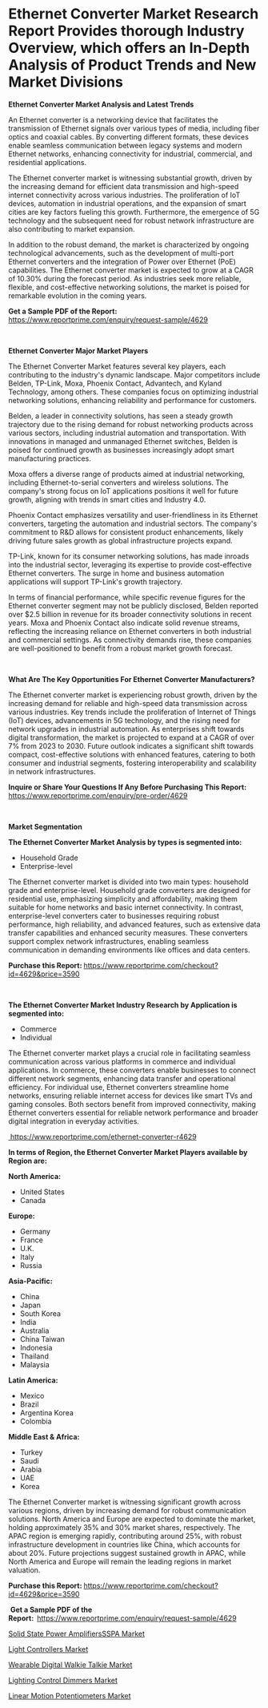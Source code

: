 <p><h1>Ethernet Converter Market Research Report Provides thorough Industry Overview, which offers an In-Depth Analysis of Product Trends and New Market Divisions</h1></p><p><strong>Ethernet Converter Market Analysis and Latest Trends</strong></p>
<p><p>An Ethernet converter is a networking device that facilitates the transmission of Ethernet signals over various types of media, including fiber optics and coaxial cables. By converting different formats, these devices enable seamless communication between legacy systems and modern Ethernet networks, enhancing connectivity for industrial, commercial, and residential applications.</p><p>The Ethernet converter market is witnessing substantial growth, driven by the increasing demand for efficient data transmission and high-speed internet connectivity across various industries. The proliferation of IoT devices, automation in industrial operations, and the expansion of smart cities are key factors fueling this growth. Furthermore, the emergence of 5G technology and the subsequent need for robust network infrastructure are also contributing to market expansion.</p><p>In addition to the robust demand, the market is characterized by ongoing technological advancements, such as the development of multi-port Ethernet converters and the integration of Power over Ethernet (PoE) capabilities. The Ethernet converter market is expected to grow at a CAGR of 10.30% during the forecast period. As industries seek more reliable, flexible, and cost-effective networking solutions, the market is poised for remarkable evolution in the coming years.</p></p>
<p><strong>Get a Sample PDF of the Report:&nbsp;</strong> <a href="https://www.reportprime.com/enquiry/request-sample/4629?utm_campaign=1080&utm_medium=2&utm_source=Github&utm_content=ia&utm_term=19032025&utm_id=ethernet-converter">https://www.reportprime.com/enquiry/request-sample/4629</a></p>
<p>&nbsp;</p>
<p><strong>Ethernet Converter Major Market Players</strong></p>
<p><p>The Ethernet Converter Market features several key players, each contributing to the industry's dynamic landscape. Major competitors include Belden, TP-Link, Moxa, Phoenix Contact, Advantech, and Kyland Technology, among others. These companies focus on optimizing industrial networking solutions, enhancing reliability and performance for customers.</p><p>Belden, a leader in connectivity solutions, has seen a steady growth trajectory due to the rising demand for robust networking products across various sectors, including industrial automation and transportation. With innovations in managed and unmanaged Ethernet switches, Belden is poised for continued growth as businesses increasingly adopt smart manufacturing practices. </p><p>Moxa offers a diverse range of products aimed at industrial networking, including Ethernet-to-serial converters and wireless solutions. The company's strong focus on IoT applications positions it well for future growth, aligning with trends in smart cities and Industry 4.0.</p><p>Phoenix Contact emphasizes versatility and user-friendliness in its Ethernet converters, targeting the automation and industrial sectors. The company's commitment to R&D allows for consistent product enhancements, likely driving future sales growth as global infrastructure projects expand.</p><p>TP-Link, known for its consumer networking solutions, has made inroads into the industrial sector, leveraging its expertise to provide cost-effective Ethernet converters. The surge in home and business automation applications will support TP-Link's growth trajectory.</p><p>In terms of financial performance, while specific revenue figures for the Ethernet converter segment may not be publicly disclosed, Belden reported over $2.5 billion in revenue for its broader connectivity solutions in recent years. Moxa and Phoenix Contact also indicate solid revenue streams, reflecting the increasing reliance on Ethernet converters in both industrial and commercial settings. As connectivity demands rise, these companies are well-positioned to benefit from a robust market growth forecast.</p></p>
<p>&nbsp;</p>
<p><strong>What Are The Key Opportunities For Ethernet Converter Manufacturers?</strong></p>
<p><p>The Ethernet converter market is experiencing robust growth, driven by the increasing demand for reliable and high-speed data transmission across various industries. Key trends include the proliferation of Internet of Things (IoT) devices, advancements in 5G technology, and the rising need for network upgrades in industrial automation. As enterprises shift towards digital transformation, the market is projected to expand at a CAGR of over 7% from 2023 to 2030. Future outlook indicates a significant shift towards compact, cost-effective solutions with enhanced features, catering to both consumer and industrial segments, fostering interoperability and scalability in network infrastructures.</p></p>
<p><strong>Inquire or Share Your Questions If Any Before Purchasing This Report:</strong> <a href="https://www.reportprime.com/enquiry/pre-order/4629?utm_campaign=1080&utm_medium=2&utm_source=Github&utm_content=ia&utm_term=19032025&utm_id=ethernet-converter">https://www.reportprime.com/enquiry/pre-order/4629</a></p>
<p>&nbsp;</p>
<p><strong>Market Segmentation</strong></p>
<p><strong>The Ethernet Converter Market Analysis by types is segmented into:</strong></p>
<p><ul><li>Household Grade</li><li>Enterprise-level</li></ul></p>
<p><p>The Ethernet converter market is divided into two main types: household grade and enterprise-level. Household grade converters are designed for residential use, emphasizing simplicity and affordability, making them suitable for home networks and basic internet connectivity. In contrast, enterprise-level converters cater to businesses requiring robust performance, high reliability, and advanced features, such as extensive data transfer capabilities and enhanced security measures. These converters support complex network infrastructures, enabling seamless communication in demanding environments like offices and data centers.</p></p>
<p><strong>Purchase this Report:&nbsp;</strong><a href="https://www.reportprime.com/checkout?id=4629&price=3590&utm_campaign=1080&utm_medium=2&utm_source=Github&utm_content=ia&utm_term=19032025&utm_id=ethernet-converter">https://www.reportprime.com/checkout?id=4629&price=3590</a></p>
<p>&nbsp;</p>
<p><strong>The Ethernet Converter Market Industry Research by Application is segmented into:</strong></p>
<p><ul><li>Commerce</li><li>Individual</li></ul></p>
<p><p>The Ethernet converter market plays a crucial role in facilitating seamless communication across various platforms in commerce and individual applications. In commerce, these converters enable businesses to connect different network segments, enhancing data transfer and operational efficiency. For individual use, Ethernet converters streamline home networks, ensuring reliable internet access for devices like smart TVs and gaming consoles. Both sectors benefit from improved connectivity, making Ethernet converters essential for reliable network performance and broader digital integration in everyday activities.</p></p>
<p><a href="https://www.reportprime.com/ethernet-converter-r4629?utm_campaign=1080&utm_medium=2&utm_source=Github&utm_content=ia&utm_term=19032025&utm_id=ethernet-converter">&nbsp;https://www.reportprime.com/ethernet-converter-r4629</a></p>
<p><strong>In terms of Region, the Ethernet Converter Market Players available by Region are:</strong></p>
<p>
    <p> <strong> North America: </strong>
        <ul>
            <li>United States</li>
            <li>Canada</li>
        </ul>
        </p> 
    <p> <strong> Europe: </strong>
        <ul>
            <li>Germany</li>
            <li>France</li>
            <li>U.K.</li>
            <li>Italy</li>
            <li>Russia</li>
        </ul>
        </p> 
    <p> <strong> Asia-Pacific: </strong>
        <ul>
            <li>China</li>
            <li>Japan</li>
            <li>South Korea</li>
            <li>India</li>
            <li>Australia</li>
            <li>China Taiwan</li>
            <li>Indonesia</li>
            <li>Thailand</li>
            <li>Malaysia</li>
        </ul>
        </p> 
    <p> <strong> Latin America: </strong>
        <ul>
            <li>Mexico</li>
            <li>Brazil</li>
            <li>Argentina Korea</li>
            <li>Colombia</li>
        </ul>
        </p> 
    <p> <strong> Middle East & Africa: </strong>
        <ul>
            <li>Turkey</li>
            <li>Saudi</li>
            <li>Arabia</li>
            <li>UAE</li>
            <li>Korea</li>
        </ul>
    </p>
    </p>
<p><p>The Ethernet Converter market is witnessing significant growth across various regions, driven by increasing demand for robust communication solutions. North America and Europe are expected to dominate the market, holding approximately 35% and 30% market shares, respectively. The APAC region is emerging rapidly, contributing around 25%, with robust infrastructure development in countries like China, which accounts for about 20%. Future projections suggest sustained growth in APAC, while North America and Europe will remain the leading regions in market valuation.</p></p>
<p><strong>Purchase this Report: </strong><a href="https://www.reportprime.com/checkout?id=4629&price=3590&utm_campaign=1080&utm_medium=2&utm_source=Github&utm_content=ia&utm_term=19032025&utm_id=ethernet-converter">https://www.reportprime.com/checkout?id=4629&price=3590</a></p>
<p>&nbsp;<strong>Get a Sample PDF of the Report:&nbsp;&nbsp;</strong><a href="https://www.reportprime.com/enquiry/request-sample/4629?utm_campaign=1080&utm_medium=2&utm_source=Github&utm_content=ia&utm_term=19032025&utm_id=ethernet-converter">https://www.reportprime.com/enquiry/request-sample/4629</a></p>
<p><strong></strong></p>
<p><p><a href="https://github.com/fahieraudau9/Market-Research-Report-List-1/blob/main/solid-state-power-amplifierssspa-market.md?utm_campaign=1080&utm_medium=2&utm_source=Github&utm_content=ia&utm_term=19032025&utm_id=ethernet-converter">Solid State Power AmplifiersSSPA Market</a></p><p><a href="https://github.com/zalubakoraka/Market-Research-Report-List-1/blob/main/light-controllers-market.md?utm_campaign=1080&utm_medium=2&utm_source=Github&utm_content=ia&utm_term=19032025&utm_id=ethernet-converter">Light Controllers Market</a></p><p><a href="https://github.com/shiahbuyerin/Market-Research-Report-List-1/blob/main/wearable-digital-walkie-talkie-market.md?utm_campaign=1080&utm_medium=2&utm_source=Github&utm_content=ia&utm_term=19032025&utm_id=ethernet-converter">Wearable Digital Walkie Talkie Market</a></p><p><a href="https://github.com/sacmatidora/Market-Research-Report-List-1/blob/main/lighting-control-dimmers-market.md?utm_campaign=1080&utm_medium=2&utm_source=Github&utm_content=ia&utm_term=19032025&utm_id=ethernet-converter">Lighting Control Dimmers Market</a></p><p><a href="https://github.com/yaldotiedegq/Market-Research-Report-List-1/blob/main/linear-motion-potentiometers-market.md?utm_campaign=1080&utm_medium=2&utm_source=Github&utm_content=ia&utm_term=19032025&utm_id=ethernet-converter">Linear Motion Potentiometers Market</a></p></p>